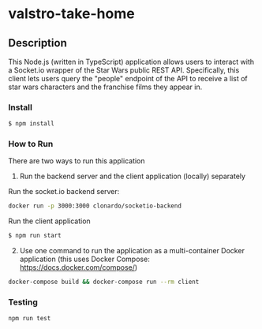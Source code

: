 # valstro-take-home

## Description
This Node.js (written in TypeScript) application allows users to interact with a Socket.io wrapper of the Star Wars public REST API. Specifically, this client lets users query the "people" endpoint of the API to receive a list of star wars characters and the franchise films they appear in.

### Install
```bash
$ npm install
```

### How to Run
There are two ways to run this application
1. Run the backend server and the client application (locally) separately 

Run the socket.io backend server: 
```bash
docker run -p 3000:3000 clonardo/socketio-backend
```
Run the client application
```bash
$ npm run start
```

2. Use one command to run the application as a multi-container Docker application (this uses Docker Compose: https://docs.docker.com/compose/)

```bash
docker-compose build && docker-compose run --rm client
```

### Testing
```bash
npm run test
```